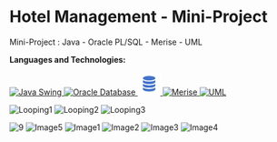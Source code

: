 # Hotel Management - Mini-Project
Mini-Project : Java - Oracle PL/SQL - Merise - UML
<!-- Oracle DB, Software Desktop, Mobile -->


**Languages and Technologies:**
<br/>
<p float="left">




<a href="https://docs.oracle.com/javase/tutorial/uiswing/">
  <img alt="Java Swing" src="https://encrypted-tbn0.gstatic.com/images?q=tbn:ANd9GcQN2TliCdrRAHF5m_Pxis81Phg76ALI4Ef3vw&s" width="65"/>
</a>

<a href="https://www.oracle.com/database/">
  <img alt="Oracle Database" src="https://media.licdn.com/dms/image/D5612AQGTzGGnu886Vw/article-cover_image-shrink_720_1280/0/1680581578662?e=2147483647&v=beta&t=Jc3XYEXXsZNfua5Dy96AX17G59H2LrEj4mcGb6rWt60" width="40">
</a>
<a href="https://en.wikipedia.org/wiki/SQL">
  <img alt="SQL" src="https://raw.githubusercontent.com/github/explore/80688e429a7d4ef2fca1e82350fe8e3517d3494d/topics/sql/sql.png" width="40">
</a>
<a href="https://fr.wikipedia.org/wiki/Merise_(informatique)">
  <img alt="Merise" src="http://www.jfreesoft.com/JMerise/images/JMeriseLogoPetit.png" width="40">
</a>
<a href="https://en.wikipedia.org/wiki/Unified_Modeling_Language">
  <img alt="UML" src="https://upload.wikimedia.org/wikipedia/commons/d/d5/UML_logo.svg" width="40">
</a>



<br />



<!--a href="https://nativescript.org/">
  <img alt="Native" src="https://raw.githubusercontent.com/github/explore/80688e429a7d4ef2fca1e82350fe8e3517d3494d/topics/nativescript/nativescript.png" width="40">
</a>
	ReactNative

<a href="https://dart.dev/">
  <img alt="Dart" src="https://raw.githubusercontent.com/github/explore/80688e429a7d4ef2fca1e82350fe8e3517d3494d/topics/dart/dart.png" width="40">
</a>
<a href="https://flutter.dev/">
  <img alt="Flutter" src="https://qtoof.academy/wp-content/uploads/2021/04/Google-flutter-logo-768x219.png" width="40">
</a-->

![Looping1](https://github.com/youssefbouali/Mini-Project/assets/53417796/aea50a93-4565-4837-9602-b20089ba6e4f)
![Looping2](https://github.com/youssefbouali/Mini-Project/assets/53417796/9a978714-0fd4-435c-9f5c-08911c3aab88)
![Looping3](https://github.com/youssefbouali/Mini-Project/assets/53417796/d2c03080-52c0-4fb7-b9b9-19f6b6dafa7e)

![9](https://github.com/youssefbouali/Mini-Project/assets/53417796/31d6e266-a19e-4488-9b9a-78a1dcdee794)
![Image5](https://github.com/youssefbouali/Mini-Project/assets/53417796/1133ebb6-c9b8-4034-87e0-5489bdd48d16)
![Image1](https://github.com/youssefbouali/Mini-Project/assets/53417796/823cc275-2926-4a3e-93f2-b903d55fc058)
![Image2](https://github.com/youssefbouali/Mini-Project/assets/53417796/fd2ba87e-16d7-4465-8fae-3b2ca4c76f37)
![Image3](https://github.com/youssefbouali/Mini-Project/assets/53417796/3ec6d244-16df-474c-9b4f-27e7720a0802)
![Image4](https://github.com/youssefbouali/Mini-Project/assets/53417796/9ac4156d-77ff-4dfd-93fc-42ad0668d582)
